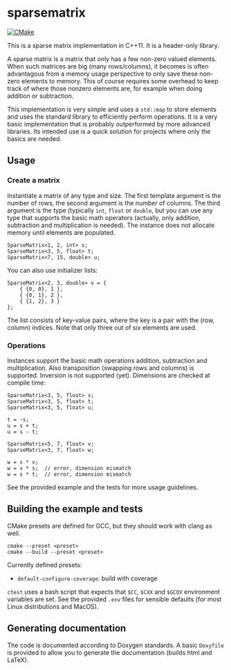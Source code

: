 # sparsematrix

[![CMake](https://github.com/lcvisser/sparsematrix/actions/workflows/cmake.yml/badge.svg)](https://github.com/lcvisser/sparsematrix/actions/workflows/cmake.yml)

This is a sparse matrix implementation in C++11. It is a header-only library.

A sparse matrix is a matrix that only has a few non-zero valued elements. When such matrices are big (many
rows/columns), it becomes is often advantagous from a memory usage perspective to only save these non-zero elements to
memory. This of course requires some overhead to keep track of where those nonzero elements are, for example when doing
addition or subtraction.

This implementation is very simple and uses a `std::map` to store elements and uses the standard library to efficiently
perform operations. It is a very basic implementation that is probably outperformed by more advanced libraries. Its
intended use is a quick solution for projects where only the basics are needed.


## Usage

### Create a matrix

Instantiate a matrix of any type and size. The first template argument is the number of rows, the second argument is
the number of columns. The third argument is the type (typically `int`, `float` or `double`, but you can use any type
that supports the basic math operators (actually, only addition, subtraction and multiplication is needed). The
instance does not allocate memory until elements are populated.

```
SparseMatrix<1, 2, int> s;
SparseMatrix<3, 5, float> t;
SparseMatrix<7, 15, double> u;
```

You can also use initializer lists:

```
SparseMatrix<2, 3, double> v = {
    { {0, 0}, 1 },
    { {0, 1}, 2 },
    { {1, 2}, 3 }
};
```

The list consists of key-value pairs, where the key is a pair with the (row, column) indices. Note that only three out
of six elements are used.

### Operations

Instances support the basic math operations addition, subtraction and multiplication. Also transposition (swapping rows
and columns) is supported. Inversion is not supported (yet). Dimensions are checked at compile time:

```
SparseMatrix<3, 5, float> s;
SparseMatrix<3, 5, float> t;
SparseMatrix<3, 5, float> u;

t = -s;
u = s + t;
u = s - t;

SparseMatrix<5, 7, float> v;
SparseMatrix<3, 7, float> w;

w = s * v;
w = v * s;  // error, dimension mismatch
w = s * t;  // error, dimension mismatch
```

See the provided example and the tests for more usage guidelines.


## Building the example and tests

CMake presets are defined for GCC, but they should work with clang as well.

```
cmake --preset <preset>
cmake --build --preset <preset>
```

Currently defined presets:

 - `default-configure-coverage`: build with coverage

 `ctest` uses a bash script that expects that `$CC`, `$CXX` and `$GCOV` environment variables are set. See the provided
 `.env` files for sensible defaults (for most Linux distributions and MacOS).


## Generating documentation

The code is documented according to Doxygen standards. A basic `Doxyfile` is provided to allow you to generate the
documentation (builds html and LaTeX).
